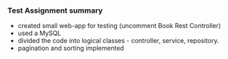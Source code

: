 ### Test Assignment summary
- created small web-app for testing (uncomment Book Rest Controller)
- used a MySQL
- divided the code into logical classes - controller, service, repository.
- pagination and sorting implemented
